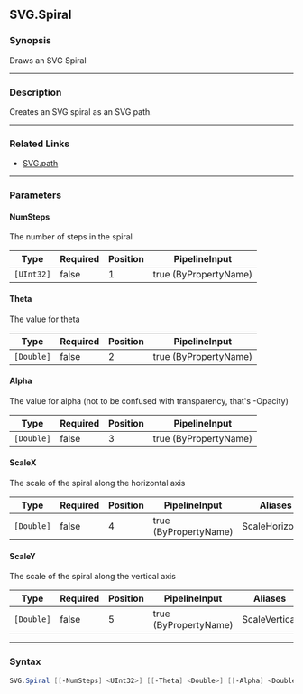 SVG.Spiral
----------




### Synopsis
Draws an SVG Spiral



---


### Description

Creates an SVG spiral as an SVG path.



---


### Related Links
* [SVG.path](SVG.path.md)





---


### Parameters
#### **NumSteps**

The number of steps in the spiral






|Type      |Required|Position|PipelineInput        |
|----------|--------|--------|---------------------|
|`[UInt32]`|false   |1       |true (ByPropertyName)|



#### **Theta**

The value for theta






|Type      |Required|Position|PipelineInput        |
|----------|--------|--------|---------------------|
|`[Double]`|false   |2       |true (ByPropertyName)|



#### **Alpha**

The value for alpha (not to be confused with transparency, that's -Opacity)






|Type      |Required|Position|PipelineInput        |
|----------|--------|--------|---------------------|
|`[Double]`|false   |3       |true (ByPropertyName)|



#### **ScaleX**

The scale of the spiral along the horizontal axis






|Type      |Required|Position|PipelineInput        |Aliases        |
|----------|--------|--------|---------------------|---------------|
|`[Double]`|false   |4       |true (ByPropertyName)|ScaleHorizontal|



#### **ScaleY**

The scale of the spiral along the vertical axis






|Type      |Required|Position|PipelineInput        |Aliases      |
|----------|--------|--------|---------------------|-------------|
|`[Double]`|false   |5       |true (ByPropertyName)|ScaleVertical|





---


### Syntax
```PowerShell
SVG.Spiral [[-NumSteps] <UInt32>] [[-Theta] <Double>] [[-Alpha] <Double>] [[-ScaleX] <Double>] [[-ScaleY] <Double>] [<CommonParameters>]
```
